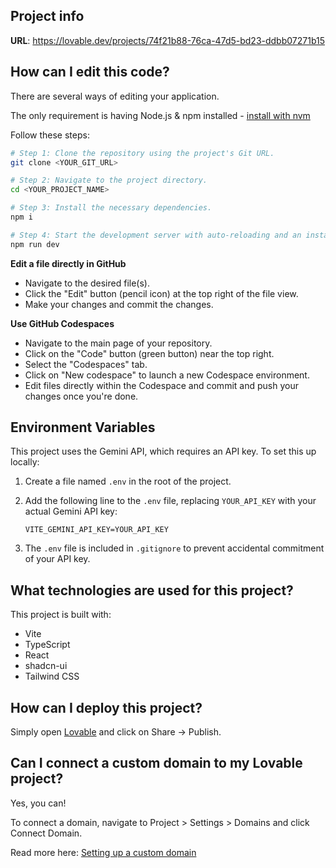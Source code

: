 
## Project info

**URL**: https://lovable.dev/projects/74f21b88-76ca-47d5-bd23-ddbb07271b15

## How can I edit this code?

There are several ways of editing your application.





The only requirement is having Node.js & npm installed - [install with nvm](https://github.com/nvm-sh/nvm#installing-and-updating)

Follow these steps:

```sh
# Step 1: Clone the repository using the project's Git URL.
git clone <YOUR_GIT_URL>

# Step 2: Navigate to the project directory.
cd <YOUR_PROJECT_NAME>

# Step 3: Install the necessary dependencies.
npm i

# Step 4: Start the development server with auto-reloading and an instant preview.
npm run dev
```

**Edit a file directly in GitHub**

- Navigate to the desired file(s).
- Click the "Edit" button (pencil icon) at the top right of the file view.
- Make your changes and commit the changes.

**Use GitHub Codespaces**

- Navigate to the main page of your repository.
- Click on the "Code" button (green button) near the top right.
- Select the "Codespaces" tab.
- Click on "New codespace" to launch a new Codespace environment.
- Edit files directly within the Codespace and commit and push your changes once you're done.

## Environment Variables

This project uses the Gemini API, which requires an API key. To set this up locally:

1.  Create a file named `.env` in the root of the project.
2.  Add the following line to the `.env` file, replacing `YOUR_API_KEY` with your actual Gemini API key:
    
    ```
    VITE_GEMINI_API_KEY=YOUR_API_KEY
    ```
3.  The `.env` file is included in `.gitignore` to prevent accidental commitment of your API key.

## What technologies are used for this project?

This project is built with:

- Vite
- TypeScript
- React
- shadcn-ui
- Tailwind CSS

## How can I deploy this project?

Simply open [Lovable](https://lovable.dev/projects/74f21b88-76ca-47d5-bd23-ddbb07271b15) and click on Share -> Publish.

## Can I connect a custom domain to my Lovable project?

Yes, you can!

To connect a domain, navigate to Project > Settings > Domains and click Connect Domain.

Read more here: [Setting up a custom domain](https://docs.lovable.dev/tips-tricks/custom-domain#step-by-step-guide)
